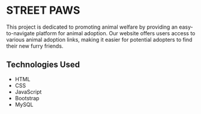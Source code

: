 # STREET PAWS

This project is dedicated to promoting animal welfare by providing an easy-to-navigate platform for animal adoption. Our website offers users access to various animal adoption links, making it easier for potential adopters to find their new furry friends.

## Technologies Used
- HTML
- CSS
- JavaScript
- Bootstrap
- MySQL

